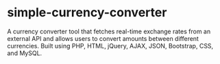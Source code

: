 # simple-currency-converter
A currency converter tool that fetches real-time exchange rates from an external API and allows users to convert amounts between different currencies. Built using PHP, HTML, jQuery, AJAX, JSON, Bootstrap, CSS, and MySQL.
